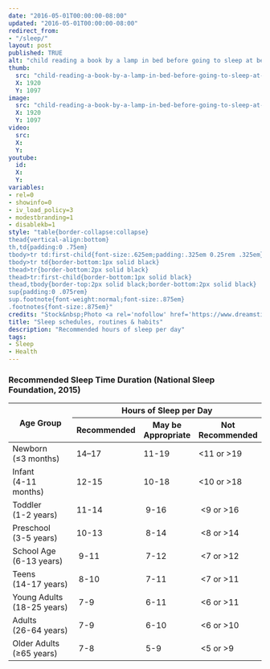 ```yaml
---
date: "2016-05-01T00:00:00-08:00"
updated: "2016-05-01T00:00:00-08:00"
redirect_from:
- "/sleep/"
layout: post
published: TRUE
alt: "child reading a book by a lamp in bed before going to sleep at bedtime"
thumb:
  src: "child-reading-a-book-by-a-lamp-in-bed-before-going-to-sleep-at-bedtime.jpg"
  X: 1920
  Y: 1097
image:
  src: "child-reading-a-book-by-a-lamp-in-bed-before-going-to-sleep-at-bedtime.jpg"
  X: 1920
  Y: 1097
video:
  src:
  X:
  Y:
youtube:
  id:
  X:
  Y:
variables:
- rel=0
- showinfo=0
- iv_load_policy=3
- modestbranding=1
- disablekb=1
style: "table{border-collapse:collapse}
thead{vertical-align:bottom}
th,td{padding:0 .75em}
tbody>tr td:first-child{font-size:.625em;padding:.325em 0.25rem .325em}
tbody>tr td{border-bottom:1px solid black}
thead>tr{border-bottom:2px solid black}
thead>tr:first-child{border-bottom:1px solid black}
thead,tbody{border-top:2px solid black;border-bottom:2px solid black}
sup{padding:0 .075rem}
sup.footnote{font-weight:normal;font-size:.875em}
.footnotes{font-size:.875em}"
credits: "Stock&nbsp;Photo <a rel='nofollow' href='https://www.dreamstime.com/stock-photo-preteen-handsome-boy-read-book-lamp-sleep-image58081725' target='_blank'>&copy;</a>&nbsp;Ulianna19970"
title: "Sleep schedules, routines & habits"
description: "Recommended hours of sleep per day"
tags:
- Sleep
- Health
---
```

<h3>Recommended Sleep Time Duration (National Sleep Foundation, 2015)</h3>
<table class="center">
	<thead>
		<tr>
			<th rowspan="2">Age Group</th>
			<th colspan="3">Hours of Sleep per Day</th>
		</tr>
		<tr>
			<th>Recommended</th>
			<th>May be<br>Appropriate</th>
			<th>Not<br>Recommended</th>
		</tr>
	</thead>
	<tbody>
		<tr>
			<td>Newborn<br><span>(&le;3 months)</span></td>
			<td>14–17</td>
			<td>11-19</td>
			<td>&lt;11 or &gt;19</td>
		</tr>
		<tr>
			<td>Infant<br><span>(4-11 months)</span></td>
			<td>12-15</td>
			<td>10-18</td>
			<td>&lt;10 or &gt;18</td>
		</tr>
		<tr>
			<td>Toddler<br><span>(1-2 years)</span></td>
			<td>11-14</td>
			<td>&nbsp;9-16</td>
			<td>&nbsp;&lt;9 or &gt;16</td>
		</tr>
		<tr>
			<td>Preschool<br><span>(3-5 years)</span></td>
			<td>10-13</td>
			<td>&nbsp;8-14</td>
			<td>&nbsp;&lt;8 or &gt;14</td>
		</tr>
		<tr>
			<td>School Age<br><span>(6-13 years)</span></td>
			<td>&nbsp;9-11</td>
			<td>&nbsp;7-12</td>
			<td>&nbsp;&lt;7 or &gt;12</td>
		</tr>
		<tr>
			<td>Teens<br><span>(14-17 years)</span></td>
			<td>&nbsp;8-10</td>
			<td>&nbsp;7-11</td>
			<td>&nbsp;&lt;7 or &gt;11</td>
		</tr>
		<tr>
			<td>Young Adults<br><span>(18-25 years)</span></td>
			<td>&nbsp;7-9&nbsp;</td>
			<td>&nbsp;6-11</td>
			<td>&nbsp;&lt;6 or &gt;11</td>
		</tr>
		<tr>
			<td>Adults<br><span>(26-64 years)</span></td>
			<td>&nbsp;7-9&nbsp;</td>
			<td>&nbsp;6-10</td>
			<td>&nbsp;&lt;6 or &gt;10</td>
		</tr>
		<tr>
			<td>Older Adults<br><span>(&ge;65 years)</span></td>
			<td>&nbsp;7-8&nbsp;</td>
			<td>&nbsp;5-9&nbsp;</td>
			<td>&nbsp;&lt;5 or &gt;9&nbsp;</td>
		</tr>
	</tbody>
</table>